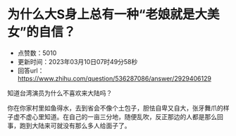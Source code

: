 # 为什么大S身上总有一种“老娘就是大美女”的自信？
- 点赞数：5010
- 更新时间：2023年03月10日07时49分58秒
- 回答url：https://www.zhihu.com/question/536287086/answer/2929406129
<body>
 <p data-pid="EWxydipY">知道台湾演员为什么不喜欢来大陆吗？</p>
 <p data-pid="FR65lIEK">你在你家村里如鱼得水，去到省会不像个土包子，胆怯自卑又自大，张牙舞爪的样子虚不虚心里知道。在自己的一亩三分地，随便乱吹，反正那边的人都是那么回事，跑到大陆来可就没有那么多人给面子了。</p>
</body>